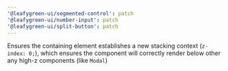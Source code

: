```yaml
---
'@leafygreen-ui/segmented-control': patch
'@leafygreen-ui/number-input': patch
'@leafygreen-ui/split-button': patch
---
```


Ensures the containing element establishes a new stacking context (`z-index: 0;`), which ensures the component will correctly render below other any high-z components (like `Modal`)
